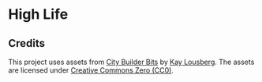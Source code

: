 # High Life

## Credits

<!-- https://kaylousberg.itch.io/city-builder-bits -->

This project uses assets from [City Builder Bits](https://kaylousberg.itch.io/city-builder-bits) by [Kay Lousberg](https://kaylousberg.itch.io/). The assets are licensed under [Creative Commons Zero (CC0)](https://creativecommons.org/publicdomain/zero/1.0/).
